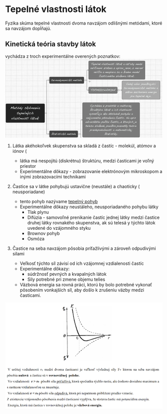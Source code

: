 # Tepelné vlastnosti látok
Fyzika skúma tepelné vlastnosti dvoma navzájom odlišnými metódami, ktoré sa navzájom dopĺňajú.

## Kinetická teória stavby látok 
vychádza z troch experimentálne overených poznatkov: 
![Metoódy skúmania](metódy-skúmania.png)

1.  Látka akéhokoľvek skupenstva sa skladá z častíc - molekúl, atómov a iónov ( 
	- látka má nespojitú (diskrétnu) štruktúru, medzi časticami je voľný priestor 
	- Experimentálne dôkazy - zobrazovanie elektrónovým mikroskopom a inými zobrazovacími technikami

2.  Častice sa v látke pohybujú ustavične (neustále) a chaoticky ( neusporiadane)  
    - tento pohyb nazývame [tepelný pohyb](teplota.md)
	-   Experimentálne dôkazy neustáleho, neusporiadaného pohybu látky 
    	-   Tlak plynu 
    	-   Difúzia - samovoľné prenikanie častíc jednej látky medzi častice druhej látky rovnakého skupenstva, ak sú telesá y týchto látok uvedené do vzájomného styku 
    	-   Brownov pohyb 
    	-   Osmóza 
        
3.  Častice na seba navzájom pôsobia príťažlivými a zároveň odpudivými silami 
	- Veľkosť týchto síl závisí od ich vzájomnej vzdialenosti častíc 
	- Experimentálne dôkazy:  
    	- súdržnosť pevných a kvapalných látok 
    	- Sily potrebné pri zmene objemu telies
	- Väzbová energia sa rovná práci, ktorú by bolo potrebné vykonať pôsobením vonkajších síl, aby došlo k zrušeniu väzby medzi časticami.

![Medzičasticové sily](medzičasticové-sily.png)